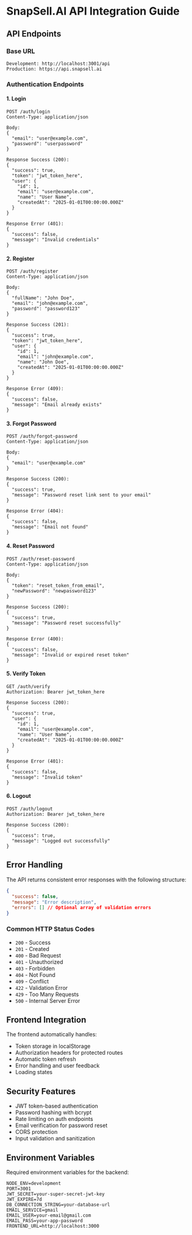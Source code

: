 # SnapSell.AI API Integration Guide

## API Endpoints

### Base URL
```
Development: http://localhost:3001/api
Production: https://api.snapsell.ai
```

### Authentication Endpoints

#### 1. Login
```
POST /auth/login
Content-Type: application/json

Body:
{
  "email": "user@example.com",
  "password": "userpassword"
}

Response Success (200):
{
  "success": true,
  "token": "jwt_token_here",
  "user": {
    "id": 1,
    "email": "user@example.com",
    "name": "User Name",
    "createdAt": "2025-01-01T00:00:00.000Z"
  }
}

Response Error (401):
{
  "success": false,
  "message": "Invalid credentials"
}
```

#### 2. Register
```
POST /auth/register
Content-Type: application/json

Body:
{
  "fullName": "John Doe",
  "email": "john@example.com",
  "password": "password123"
}

Response Success (201):
{
  "success": true,
  "token": "jwt_token_here",
  "user": {
    "id": 1,
    "email": "john@example.com",
    "name": "John Doe",
    "createdAt": "2025-01-01T00:00:00.000Z"
  }
}

Response Error (409):
{
  "success": false,
  "message": "Email already exists"
}
```

#### 3. Forgot Password
```
POST /auth/forgot-password
Content-Type: application/json

Body:
{
  "email": "user@example.com"
}

Response Success (200):
{
  "success": true,
  "message": "Password reset link sent to your email"
}

Response Error (404):
{
  "success": false,
  "message": "Email not found"
}
```

#### 4. Reset Password
```
POST /auth/reset-password
Content-Type: application/json

Body:
{
  "token": "reset_token_from_email",
  "newPassword": "newpassword123"
}

Response Success (200):
{
  "success": true,
  "message": "Password reset successfully"
}

Response Error (400):
{
  "success": false,
  "message": "Invalid or expired reset token"
}
```

#### 5. Verify Token
```
GET /auth/verify
Authorization: Bearer jwt_token_here

Response Success (200):
{
  "success": true,
  "user": {
    "id": 1,
    "email": "user@example.com",
    "name": "User Name",
    "createdAt": "2025-01-01T00:00:00.000Z"
  }
}

Response Error (401):
{
  "success": false,
  "message": "Invalid token"
}
```

#### 6. Logout
```
POST /auth/logout
Authorization: Bearer jwt_token_here

Response Success (200):
{
  "success": true,
  "message": "Logged out successfully"
}
```

## Error Handling

The API returns consistent error responses with the following structure:

```json
{
  "success": false,
  "message": "Error description",
  "errors": [] // Optional array of validation errors
}
```

### Common HTTP Status Codes
- `200` - Success
- `201` - Created
- `400` - Bad Request
- `401` - Unauthorized
- `403` - Forbidden
- `404` - Not Found
- `409` - Conflict
- `422` - Validation Error
- `429` - Too Many Requests
- `500` - Internal Server Error

## Frontend Integration

The frontend automatically handles:
- Token storage in localStorage
- Authorization headers for protected routes
- Automatic token refresh
- Error handling and user feedback
- Loading states

## Security Features

- JWT token-based authentication
- Password hashing with bcrypt
- Rate limiting on auth endpoints
- Email verification for password reset
- CORS protection
- Input validation and sanitization

## Environment Variables

Required environment variables for the backend:

```env
NODE_ENV=development
PORT=3001
JWT_SECRET=your-super-secret-jwt-key
JWT_EXPIRE=7d
DB_CONNECTION_STRING=your-database-url
EMAIL_SERVICE=gmail
EMAIL_USER=your-email@gmail.com
EMAIL_PASS=your-app-password
FRONTEND_URL=http://localhost:3000
```
